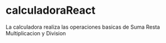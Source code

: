 # calculadoraReact

La calculadora realiza las operaciones basicas de Suma Resta Multiplicacion y Division

